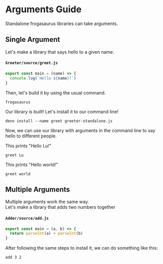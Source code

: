 # Arguments Guide
Standalone frogasaurus libraries can take arguments.<br>

## Single Argument
Let's make a library that says hello to a given name.

#### `Greeter/source/greet.js`
```js
export const main = (name) => {
  console.log(`Hello ${name}!`)
}
```

Then, let's build it by using the usual command.
```
frogasaurus
```

Our library is built! Let's install it to our command line!
```
deno install --name greet greeter-standalone.js
```

Now, we can use our library with arguments in the command line to say hello to different people.

This prints "Hello Lu!"
```
greet Lu
```

This prints "Hello world!"
```
greet world
```

## Multiple Arguments
Multiple arguments work the same way.<br>
Let's make a library that adds two numbers together

#### `Adder/source/add.js`
```js
export const main = (a, b) => {
  return parseInt(a) + parseInt(b)
}
```

After following the same steps to install it, we can do something like this:
```
add 3 2
```
